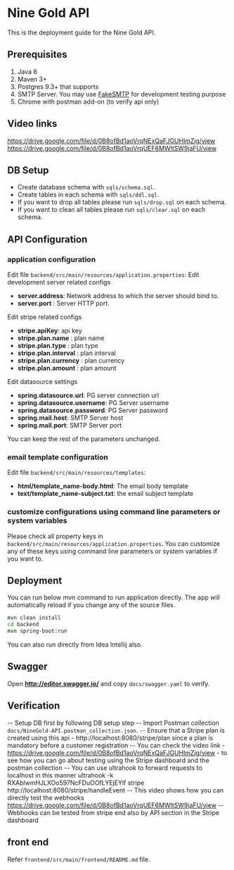 # Nine Gold API
This is the deployment guide for the Nine Gold API.

## Prerequisites
1. Java 8
2. Maven 3+
3. Postgres 9.3+ that supports 
4. SMTP Server. You may use [FakeSMTP](https://github.com/Nilhcem/FakeSMTP) for development testing purpose
5. Chrome with postman add-on (to verify api only)

## Video links
https://drive.google.com/file/d/0B8ofBd1aoVrqNExQaFJGUHlmZjg/view
https://drive.google.com/file/d/0B8ofBd1aoVrqUEF6MWltSW9jaFU/view

## DB Setup
- Create database schema with `sqls/schema.sql`.
- Create tables in each schema with `sqls/ddl.sql`.
- If you want to drop all tables please run `sqls/drop.sql` on each schema.
- If you want to clean all tables please run `sqls/clear.sql` on each schema.

## API Configuration
### application configuration
Edit file `backend/src/main/resources/application.properties`:
Edit development server related configs
- **server.address**: Network address to which the server should bind to.
- **server.port** : Server HTTP port.

Edit stripe related configs 
- **stripe.apiKey**: api key
- **stripe.plan.name** : plan name
- **stripe.plan.type** : plan type
- **stripe.plan.interval** : plan interval
- **stripe.plan.currency** : plan currency
- **stripe.plan.amount** : plan amount

Edit datasource settings
- **spring.datasource.url**: PG server connection url
- **spring.datasource.username**: PG Server username
- **spring.datasource.password**: PG Server password
- **spring.mail.host**: SMTP Server host
- **spring.mail.port**: SMTP Server port

You can keep the rest of the parameters unchanged.

### email template configuration
Edit file `backend/src/main/resources/templates`:
- **html/__template_name__-body.html**: The email body template
- **text/__template_name__-subject.txt**: the email subject template


### customize configurations using command line parameters or system variables
Please check all property keys in `backend/src/main/resources/application.properties`.
You can customize any of these keys using command line parameters or system variables if you want to.

## Deployment
You can run below mvn command to run application directly.
The app will automatically reload if you change any of the source files.
``` bash
mvn clean install
cd backend
mvn spring-boot:run
```
You can also run directly from Idea Intellij also.

## Swagger
Open **http://editor.swagger.io/** and copy  `docs/swagger.yaml` to verify.

## Verification
-- Setup DB first by following DB setup step
-- Import Postman collection `docs/NineGold-API.postman_collection.json`.
-- Ensure that a Stripe plan is created using this api - http://localhost:8080/stripe/plan since a plan is mandatory before a customer registration
-- You can check the video link - https://drive.google.com/file/d/0B8ofBd1aoVrqNExQaFJGUHlmZjg/view - to see how you can go about testing using the Stripe dashboard and the postman collection
-- You can use ultrahook to forward requests to localhost in this manner
ultrahook -k RXAblwmHJLXOo597NcFDuOOfLYEjEYlf stripe http://localhost:8080/stripe/handleEvent
-- This video shows how you can directly test the webhooks https://drive.google.com/file/d/0B8ofBd1aoVrqUEF6MWltSW9jaFU/view
-- Webhooks can be tested from stripe end also by API section in the Stripe dashboard


## front end
Refer `frontend/src/main/frontend/README.md` file.

